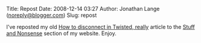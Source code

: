 Title: Repost
Date: 2008-12-14 03:27
Author: Jonathan Lange (noreply@blogger.com)
Slug: repost

I've reposted my old <span>[How to disconnect in Twisted,
really](http://mumak.net/stuff/twisted-disconnect.html)</span> article
to the [Stuff and Nonsense](http://mumak.net/stuff) section of my
website. Enjoy.

